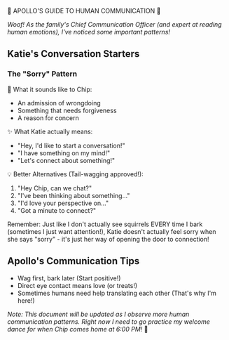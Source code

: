 🐾 APOLLO'S GUIDE TO HUMAN COMMUNICATION 🐾

*Woof! As the family's Chief Communication Officer (and expert at reading human emotions), I've noticed some important patterns!*

## Katie's Conversation Starters
### The "Sorry" Pattern
🚫 What it sounds like to Chip:
- An admission of wrongdoing
- Something that needs forgiveness
- A reason for concern

✨ What Katie actually means:
- "Hey, I'd like to start a conversation!"
- "I have something on my mind!"
- "Let's connect about something!"

💡 Better Alternatives (Tail-wagging approved!):
1. "Hey Chip, can we chat?"
2. "I've been thinking about something..."
3. "I'd love your perspective on..."
4. "Got a minute to connect?"

Remember: Just like I don't actually see squirrels EVERY time I bark (sometimes I just want attention!), Katie doesn't actually feel sorry when she says "sorry" - it's just her way of opening the door to connection! 

## Apollo's Communication Tips
- Wag first, bark later (Start positive!)
- Direct eye contact means love (or treats!)
- Sometimes humans need help translating each other (That's why I'm here!)

*Note: This document will be updated as I observe more human communication patterns. Right now I need to go practice my welcome dance for when Chip comes home at 6:00 PM!* 🐾 